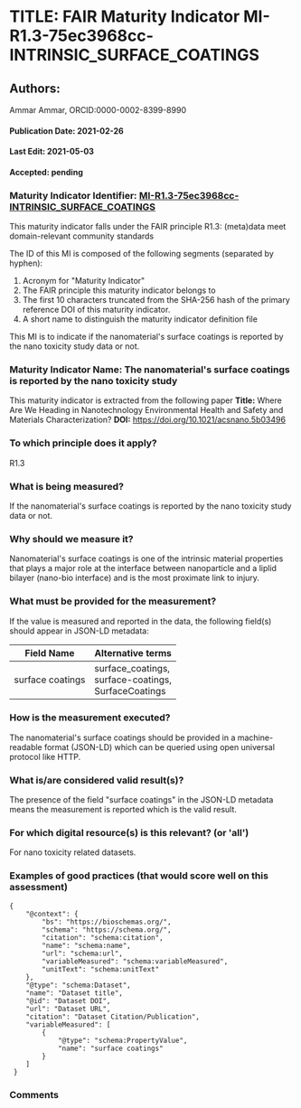 # TITLE: FAIR Maturity Indicator MI-R1.3-75ec3968cc-INTRINSIC_SURFACE_COATINGS

## Authors: 
Ammar Ammar, ORCID:0000-0002-8399-8990

#### Publication Date: 2021-02-26
#### Last Edit: 2021-05-03
#### Accepted: pending

### Maturity Indicator Identifier: [MI-R1.3-75ec3968cc-INTRINSIC_SURFACE_COATINGS](https://w3id.org/fair/maturity_indicator/terms/Gen2/MI-R1.3-75ec3968cc-INTRINSIC_SURFACE_COATINGS)

This maturity indicator falls under the FAIR principle R1.3:
(meta)data meet domain-relevant community standards

The ID of this MI is composed of the following segments (separated by hyphen):
1. Acronym for "Maturity Indicator"
1. The FAIR principle this maturity indicator belongs to
1. The first 10 characters truncated from the SHA-256 hash of the primary reference DOI of this maturity indicator.
1. A short name to distinguish the maturity indicator definition file

This MI is to indicate if the nanomaterial's surface coatings is reported by the nano toxicity study data or not.

### Maturity Indicator Name:  The nanomaterial's surface coatings is reported by the nano toxicity study

This maturity indicator is extracted from the following paper 
**Title:** Where Are We Heading in Nanotechnology Environmental Health and Safety and Materials Characterization?
**DOI:** https://doi.org/10.1021/acsnano.5b03496

### To which principle does it apply?  
R1.3

### What is being measured?
If the nanomaterial's surface coatings is reported by the nano toxicity study data or not.

### Why should we measure it?
Nanomaterial's surface coatings is one of the intrinsic material properties that plays a major role 
at the interface between nanoparticle and a liplid bilayer (nano-bio interface) and is the most proximate link to injury.

### What must be provided for the measurement?
If the value is measured and reported in the data, the following field(s) should appear in JSON-LD metadata: 

| Field Name        | Alternative terms                                          |
| ----------------- | ---------------------------------------------------------- |
| surface coatings  | surface_coatings,<br>surface-coatings,<br>SurfaceCoatings  |

### How is the measurement executed?
The nanomaterial's surface coatings should be provided in a machine-readable format (JSON-LD) which can be queried using open universal protocol like HTTP.

### What is/are considered valid result(s)?
The presence of the field "surface coatings" in the JSON-LD metadata means the measurement is reported which is the valid result.

### For which digital resource(s) is this relevant? (or 'all')
For nano toxicity related datasets.  

### Examples of good practices (that would score well on this assessment)
```{json}
{
 	"@context": {
 		"bs": "https://bioschemas.org/",
 		"schema": "https://schema.org/",
 		"citation": "schema:citation",
 		"name": "schema:name",
 		"url": "schema:url",
 		"variableMeasured": "schema:variableMeasured",
 		"unitText": "schema:unitText"
 	},
 	"@type": "schema:Dataset",
 	"name": "Dataset title",
 	"@id": "Dataset DOI",
 	"url": "Dataset URL",
 	"citation": "Dataset Citation/Publication",
 	"variableMeasured": [
 		{
 			"@type": "schema:PropertyValue",
 			"name": "surface coatings"
 		}
 	]
 }
```

### Comments

